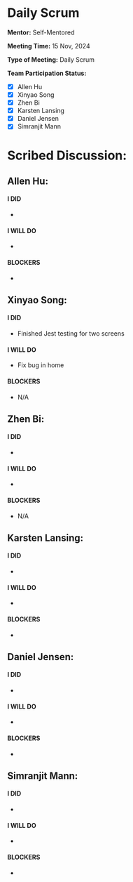 # Daily Scrum

**Mentor:** Self-Mentored

**Meeting Time:** 15 Nov, 2024

**Type of Meeting:** Daily Scrum

**Team Participation Status:** 
- [x] Allen Hu 
- [x] Xinyao Song 
- [x] Zhen Bi 
- [x] Karsten Lansing 
- [x] Daniel Jensen 
- [x] Simranjit Mann 

# **Scribed Discussion:**

## **Allen Hu:**  
#### **I DID**  
- 

#### **I WILL DO**  
- 

#### **BLOCKERS**  
- 

## **Xinyao Song:**  
#### **I DID**  
- Finished Jest testing for two screens

#### **I WILL DO**  
- Fix bug in home

#### **BLOCKERS**  
- N/A

## **Zhen Bi:**  
#### **I DID**  
-
#### **I WILL DO**  
- 

#### **BLOCKERS**  
- N/A

## **Karsten Lansing:**  
#### **I DID**  
- 

#### **I WILL DO**  
- 

#### **BLOCKERS**  
- 

## **Daniel Jensen:**  
#### **I DID**  
- 

#### **I WILL DO**  
- 

#### **BLOCKERS**  
-

## **Simranjit Mann:**  
#### **I DID**  
- 

#### **I WILL DO**  
- 

#### **BLOCKERS**  
-
